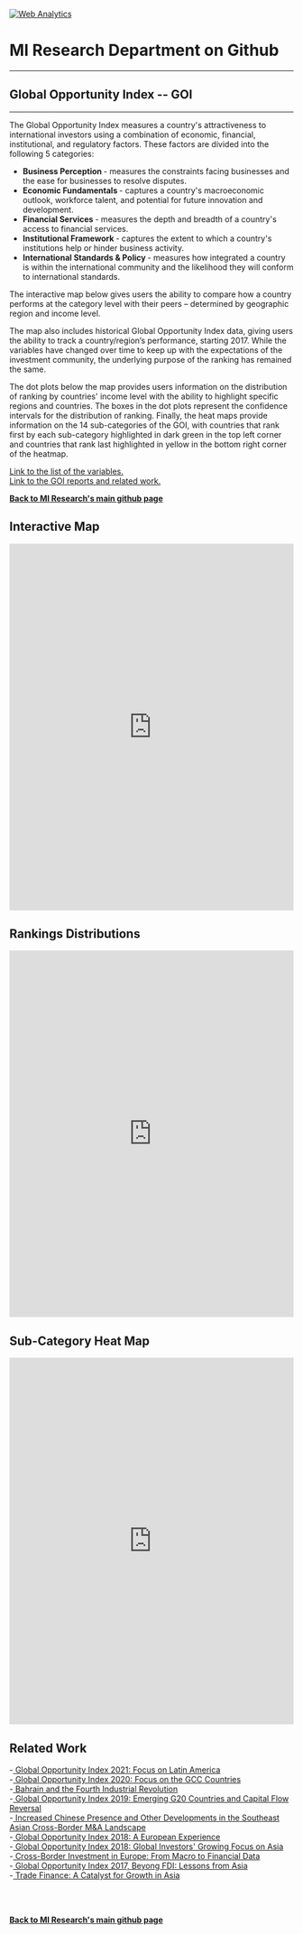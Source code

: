 <br><br>
<head>
 <!-- Default Statcounter code for Global-Opportunity-Index
https://miresearch.github.io/Global-Opportunity-Index/ -->
<script type="text/javascript">
var sc_project=12339751; 
var sc_invisible=1; 
var sc_security="c196880c"; 
var scJsHost = "https://";
document.write("<sc"+"ript type='text/javascript' src='" +
scJsHost+
"statcounter.com/counter/counter.js'></"+"script>");
</script>
<noscript><div class="statcounter"><a title="Web Analytics"
href="https://statcounter.com/" target="_blank"><img
class="statcounter"
src="https://c.statcounter.com/12339751/0/c196880c/0/"
alt="Web Analytics"></a></div></noscript>
<!-- End of Statcounter Code -->
 
<meta name="twitter:title" content="Global Opportunity Index">
<meta name="twitter:image" content="https://claudelopezcom.ipage.com/claudelopez/GOI.jpg">
<meta name="twitter:card" content="summary_large_image">

<meta property="og:title" content="Global Opportunity Index">
<meta property="og:image" content="https://claudelopezcom.ipage.com/claudelopez/GOI.jpg">
<meta property="og:image:url" content="https://claudelopezcom.ipage.com/claudelopez/GOI.jpg">
<meta property="og:image:secure_url" content="https://claudelopezcom.ipage.com/claudelopez/GOI.jpg">
<meta property="og:url" content="https://miresearch.github.io/Global-Opportunity-Index/">

 </head>


<H1><b>MI Research Department on Github </b></H1>  <Hr>
<H2><b>Global Opportunity Index -- GOI</b></H2>  <Hr>


The Global Opportunity Index measures a country's attractiveness to international investors using a combination of economic, financial, institutional, and regulatory factors. These factors are divided into the following 5 categories: 
<ul>
 <li> <b>Business Perception </b> - measures the constraints facing businesses and the ease for businesses to resolve disputes.  </li>
<li> <b>Economic Fundamentals </b> - captures a country's macroeconomic outlook, workforce talent, and potential for future innovation and development. </li>
<li> <b>Financial Services </b> - measures the depth and breadth of a country's access to financial services. </li>
<li> <b>Institutional Framework </b> - captures the extent to which a country's institutions help or hinder business activity. </li>
<li> <b>International Standards & Policy </b> - measures how integrated a country is within the international community and the likelihood they will conform to international standards.  </li>
</ul>


The interactive map below gives users the ability to compare how a country performs at the category level with their peers – determined by geographic region and income level. 

The map also includes historical Global Opportunity Index data, giving users the ability to track a country/region’s performance, starting 2017. While the variables have changed over time to keep up with the expectations of the investment community, the underlying purpose of the ranking has remained the same.  

The dot plots below the map provides users information on the distribution of ranking by countries' income level with the ability to highlight specific regions and countries. The boxes in the dot plots represent the confidence intervals for the distribution of ranking. Finally, the heat maps provide information on the 14 sub-categories of the GOI, with countries that rank first by each sub-category highlighted in dark green in the top left corner and countries that rank last highlighted in yellow in the bottom right corner of the heatmap.

<a href="https://milkeninstitute.org/sites/default/files/reports-pdf/goi-white%20paper.pdf" target="_blank"> Link to the list of the variables. </a><br>
<a href="https://claudelopez.com/ifm-team-mi/" target="_blank"> Link to the GOI reports and related work. </a>

<a href=" https://miresearch.github.io/About/" target="_blank"> <b>Back to MI Research's main github page</b>  </a>


<H2>Interactive Map</H2> 
 
  <iframe src="https://public.tableau.com/views/TableauMap-Test/Map-Dash?:showVizHome=no&:embed=true" width="100%" height="650" frameborder="0"></iframe>
  
 <Br>
  
  <H2>Rankings Distributions</H2> 
   
  <iframe src="https://public.tableau.com/views/Tableaudots-Test/Categ-BoxPlots?:showVizHome=no&:embed=true"  width="100%" height="650" frameborder="0"></iframe>
  <Br>
  

  <H2>Sub-Category Heat Map</H2> 
 <iframe src= "https://public.tableau.com/views/TableauHeatMap-Test/SubCat-HeatMap?:showVizHome=no&:embed=true"  width="100%" height="650" frameborder="0"></iframe>
  <Br>
   
   
   
<H2>Related Work  </H2>
-<a href="https://milkeninstitute.org/reports/latin-america-global-opportunity-index" target="_blank"> Global Opportunity Index 2021: Focus on Latin America </a> <br>
-<a href="https://milkeninstitute.org/report/global-opportunity-index-2020-focus-gcc-countries" target="_blank"> Global Opportunity Index 2020: Focus on the GCC Countries </a> <br>
 -<a href="https://milkeninstitute.org/report/bahrain-and-fourth-industrial-revolution" target="_blank"> Bahrain and the Fourth Industrial Revolution </a> <br>
-<a href="https://milkeninstitute.org/report/global-opportunity-index-2018-emerging-g20-countries-and-capital-flow-reversal" target="_blank"> Global Opportunity Index 2019: Emerging G20 Countries and Capital Flow Reversal</a> <br>
-<a href="https://milkeninstitute.org/report/increased-chinese-presence-and-other-developments-southeast-asian-cross-border-ma-landscape" target="_blank"> Increased Chinese Presence and Other Developments in the Southeast Asian Cross-Border M&A Landscape</a><br>
-<a href="https://milkeninstitute.org/report/global-opportunity-index-european-experience" target="_blank"> Global Opportunity Index 2018: A European Experience</a><br>
-<a href="https://milkeninstitute.org/report/global-opportunity-index-global-investors-growing-focus-asia" target="_blank"> Global Opportunity Index 2018: Global Investors' Growing Focus on Asia</a><br>
 -<a href="https://milkeninstitute.org/report/cross-border-investment-europe-macro-financial-data" target="_blank"> Cross-Border Investment in Europe: From Macro to Financial Data</a><br>
-<a href="https://milkeninstitute.org/report/global-opportunity-index-2016" target="_blank"> Global Opportunity Index 2017, Beyong FDI: Lessons from Asia</a><br>
-<a href="https://milkeninstitute.org/report/trade-finance-catalyst-growth-asia" target="_blank"> Trade Finance: A Catalyst for Growth in Asia</a><br>

<Br><Br>
  
<a href=" https://miresearch.github.io/About/" target="_blank"> <b>Back to MI Research's main github page</b>  </a>
<br>
<br>
<Bh>  
<br>
<br>
<Bh>



